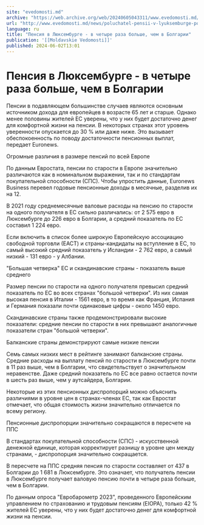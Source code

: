 ```yaml
---
site: "evedomosti.md"
archive: "https://web.archive.org/web/20240605043311/www.evedomosti.md/news/poluchatel-pensii-v-lyuksemburge-poluchaet-valovuyu-pensiyu"
url: "http://www.evedomosti.md/news/poluchatel-pensii-v-lyuksemburge-poluchaet-valovuyu-pensiyu"
language: ru
title: "Пенсия в Люксембурге - в четыре раза больше, чем в Болгарии"
publication: '[[Moldavskie Vedomosti]]'
published: 2024-06-02T13:01
---
```


# Пенсия в Люксембурге - в четыре раза больше, чем в Болгарии

Пенсии в подавляющем большинстве случаев являются основным источником дохода для европейцев в возрасте 65 лет и старше. Однако менее половины жителей ЕС уверены, что у них будет достаточно денег для комфортной жизни на пенсии. В некоторых странах этот уровень уверенности опускается до 30 % или даже ниже. Это вызывает обеспокоенность по поводу достаточности пенсионных выплат, передает Euronews.

Огромные различия в размере пенсий по всей Европе

По данным Евростата, пенсии по старости в Европе значительно различаются как в номинальном выражении, так и по стандартам покупательной способности (СПС). Чтобы упростить данные, Euronews Business перевел годовые пенсионные доходы в месячные, разделив их на 12.

В 2021 году среднемесячные валовые расходы на пенсию по старости на одного получателя в ЕС сильно различались: от 2 575 евро в Люксембурге до 226 евро в Болгарии, а средний показатель по ЕС составил 1 224 евро.

Если включить в список более широкую Европейскую ассоциацию свободной торговли (ЕАСТ) и страны-кандидаты на вступление в ЕС, то самый высокий средний показатель у Исландии - 2 762 евро, а самый низкий - 131 евро - у Албании.

"Большая четверка" ЕС и скандинавские страны - показатель выше среднего

Размер пенсии по старости на одного получателя превысил средний показатель по ЕС во всех странах "большой четверки". Из них самая высокая пенсия в Италии - 1561 евро, в то время как Франция, Испания и Германия показали почти одинаковые цифры - около 1450 евро.

Скандинавские страны также продемонстрировали высокие показатели: средние пенсии по старости в них превышают аналогичные показатели стран "большой четверки".

Балканские страны демонстрируют самые низкие пенсии

Семь самых низких мест в рейтинге занимают балканские страны. Средние расходы на выплату пенсий по старости в Люксембурге почти в 11 раз выше, чем в Болгарии, что свидетельствует о значительном неравенстве. Даже средний показатель по ЕС все равно остается почти в шесть раз выше, чем у аутсайдера, Болгарии.

Некоторые из этих пенсионных диспропорций можно объяснить различиями в уровне цен в странах-членах ЕС, так как Евростат отмечает, что общая стоимость жизни значительно отличается по всему региону.

Пенсионные диспропорции значительно сокращаются в пересчете на ППС

В стандартах покупательной способности (СПС) - искусственной денежной единице, которая корректирует разницу в уровне цен между странами, - диспропорция значительно сокращается.

В пересчете на ППС средняя пенсия по старости составляет от 437 в Болгарии до 1 681 в Люксембурге. Это означает, что получатель пенсии в Люксембурге получает валовую пенсию почти в четыре раза больше, чем в Болгарии.

По данным опроса "Евробарометр 2023", проведенного Европейским управлением по страхованию и трудовым пенсиям (EIOPA), только 42 % жителей ЕС уверены, что у них будет достаточно денег для комфортной жизни на пенсии.